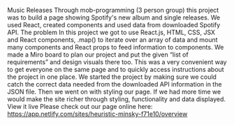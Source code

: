 Music Releases
Through mob-programming (3 person group) this project was to build a page showing Spotify's new album and single releases. We used React, created components and used data from downloaded Spotify API.
The problem
In this project we got to use React.js, HTML, CSS, JSX and React components, .map() to iterate over an array of data and mount many components and React props to feed information to components.
We made a Miro board to plan our project and put the given “list of requirements” and design visuals there too. This was a very convenient way to get everyone on the same page and to quickly access instructions about the project in one place.
We started the project by making sure we could catch the correct data needed from the downloaded API information in the JSON file. Then we went on with styling our page.
If we had more time we would make the site richer through styling, functionality and data displayed.
View it live
Please check out our page online here: https://app.netlify.com/sites/heuristic-minsky-f71e10/overview
